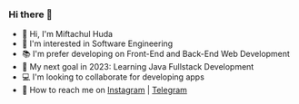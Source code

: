 ### Hi there 👋

- 👋 Hi, I'm Miftachul Huda
- 👀 I'm interested in Software Engineering
- 📚 I'm prefer developing on Front-End and Back-End Web Development
- 🎯 My next goal in 2023: Learning Java Fullstack Development
- 💻 I'm looking to collaborate for developing apps
- 🤝 How to reach me on 
<a href="https://www.instagram.com/miftachulhd/" target="_blank">Instagram</a> | 
<a href="https://t.me/mif_OS" target="_blank">Telegram</a>

<!--
**knock5/knock5** is a ✨ _special_ ✨ repository because its `README.md` (this file) appears on your GitHub profile.
